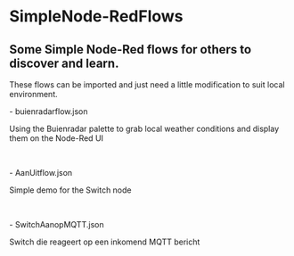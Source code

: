 # SimpleNode-RedFlows
<h2>Some Simple Node-Red flows for others to discover and learn.</h2>

<p>These flows can be imported and just need a little modification to suit local environment.</p> 
<p>- buienradarflow.json</p>  <p>Using the Buienradar palette to grab local weather conditions and display them on the Node-Red UI</p><br>
<p>- AanUitflow.json</p>  <p>Simple demo for the Switch node</p><br>
<p>- SwitchAanopMQTT.json</p>  <p>Switch die reageert op een inkomend MQTT bericht</p><br>



